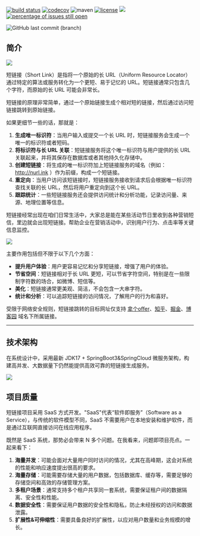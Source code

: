 [![build status](https://github.com/opengoofy/hippo4j/actions/workflows/ci.yml/badge.svg?event=push)](https://github.com/opengoofy/hippo4j)
[![codecov](https://codecov.io/gh/opengoofy/hippo4j/branch/develop/graph/badge.svg?token=WBUVJN107I)](https://codecov.io/gh/opengoofy/hippo4j)
![maven](https://img.shields.io/maven-central/v/com.alibaba.otter/canal.svg)
[![license](https://img.shields.io/badge/license-Apache--2.0-green.svg)](http://www.apache.org/licenses/LICENSE-2.0)
![](https://img.shields.io/github/contributors/opengoofy/hippo4j)
[![percentage of issues still open](http://isitmaintained.com/badge/open/opengoofy/hippo4j.svg)](http://isitmaintained.com/project/opengoofy/hippo4j "percentage of issues still open")

![GitHub last commit (branch)](https://img.shields.io/github/last-commit/opengoofy/hippo4j/develop?color=orange)

## 简介

![](https://images-machen.oss-cn-beijing.aliyuncs.com/image-20231115133642504.png)

短链接（Short Link）是指将一个原始的长 URL（Uniform Resource Locator）通过特定的算法或服务转化为一个更短、易于记忆的
URL。短链接通常只包含几个字符，而原始的长 URL 可能会非常长。

短链接的原理非常简单，通过一个原始链接生成个相对短的链接，然后通过访问短链接跳转到原始链接。

如果更细节一些的话，那就是：

1. **生成唯一标识符**：当用户输入或提交一个长 URL 时，短链接服务会生成一个唯一的标识符或者短码。
2. **将标识符与长 URL 关联**：短链接服务将这个唯一标识符与用户提供的长 URL 关联起来，并将其保存在数据库或者其他持久化存储中。
3. **创建短链接**：将生成的唯一标识符加上短链接服务的域名（例如：http://nurl.ink ）作为前缀，构成一个短链接。
4. **重定向**：当用户访问该短链接时，短链接服务接收到请求后会根据唯一标识符查找关联的长 URL，然后将用户重定向到这个长 URL。
5. **跟踪统计**：一些短链接服务还会提供访问统计和分析功能，记录访问量、来源、地理位置等信息。

短链接经常出现在咱们日常生活中，大家总是能在某些活动节日里收到各种营销短信，里边就会出现短链接。帮助企业在营销活动中，识别用户行为、点击率等关键信息监控。

![](https://images-machen.oss-cn-beijing.aliyuncs.com/IMG_9858-20231126.jpg)

主要作用包括但不限于以下几个方面：

- **提升用户体验**：用户更容易记忆和分享短链接，增强了用户的体验。
- **节省空间**：短链接相对于长 URL 更短，可以节省字符空间，特别是在一些限制字符数的场合，如微博、短信等。
- **美化**：短链接通常更美观、简洁，不会包含一大串字符。
- **统计和分析**：可以追踪短链接的访问情况，了解用户的行为和喜好。


受限于网络安全规则，短链接跳转的目标网址仅支持 [拿个offer](https://nageoffer.com)、[知乎](https://zhihu.com)、[掘金](https://juejin.cn)、[博客园](https://cnblogs.com) 域名下所属链接。

---

## 技术架构

在系统设计中，采用最新 JDK17 + SpringBoot3&SpringCloud 微服务架构，构建高并发、大数据量下仍然能提供高效可靠的短链接生成服务。

![](https://images-machen.oss-cn-beijing.aliyuncs.com/image-20231026132606180.png)

## 项目质量

短链接项目采用 SaaS 方式开发。"SaaS"代表“软件即服务”（Software as a Service），与传统的软件模型不同，SaaS
不需要用户在本地安装和维护软件，而是通过互联网直接访问在线应用程序。

既然是 SaaS 系统，那势必会带来 N 多个问题。在我看来，问题即项目亮点。一起来看下：

1. **海量并发**：可能会面对大量用户同时访问的情况，尤其在高峰期，这会对系统的性能和响应速度提出很高的要求。
2. **海量存储**：可能需要存储大量的用户数据，包括数据库、缓存等，需要足够的存储空间和高效的存储管理方案。
3. **多租户场景**：通常支持多个租户共享同一套系统，需要保证租户间的数据隔离、安全性和性能。
4. **数据安全性**：需要保证用户数据的安全性和隐私，防止未经授权的访问和数据泄露。
5. **扩展性&可伸缩性**：需要具备良好的扩展性，以应对用户数量和业务规模的增长。
